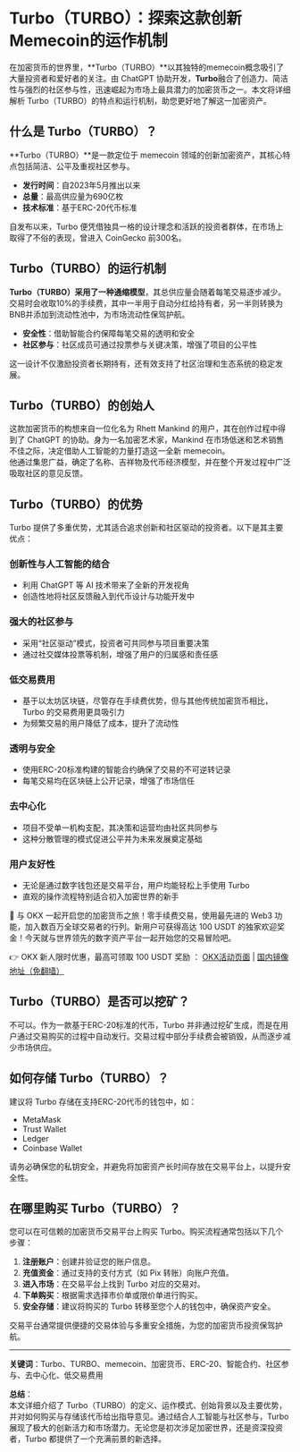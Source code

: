 # Turbo（TURBO）：探索这款创新Memecoin的运作机制

在加密货币的世界里，**Turbo（TURBO）**以其独特的memecoin概念吸引了大量投资者和爱好者的关注。由 ChatGPT 协助开发，**Turbo**融合了创造力、简洁性与强烈的社区参与性，迅速崛起为市场上最具潜力的加密货币之一。本文将详细解析 Turbo（TURBO）的特点和运行机制，助您更好地了解这一加密资产。

## 什么是 Turbo（TURBO）？

**Turbo（TURBO）**是一款定位于 memecoin 领域的创新加密资产，其核心特点包括简洁、公平及重视社区参与。  
- **发行时间**：自2023年5月推出以来  
- **总量**：最高供应量为690亿枚  
- **技术标准**：基于ERC-20代币标准

自发布以来，Turbo 便凭借独具一格的设计理念和活跃的投资者群体，在市场上取得了不俗的表现，曾进入 CoinGecko 前300名。

## Turbo（TURBO）的运行机制

**Turbo（TURBO）**采用了一种**通缩模型**，其总供应量会随着每笔交易逐步减少。交易时会收取10%的手续费，其中一半用于自动分红给持有者，另一半则转换为BNB并添加到流动性池中，为市场流动性保驾护航。  
- **安全性**：借助智能合约保障每笔交易的透明和安全  
- **社区参与**：社区成员可通过投票参与关键决策，增强了项目的公平性

这一设计不仅激励投资者长期持有，还有效支持了社区治理和生态系统的稳定发展。

## Turbo（TURBO）的创始人

这款加密货币的构想来自一位化名为 Rhett Mankind 的用户，其在创作过程中得到了 ChatGPT 的协助。身为一名加密艺术家，Mankind 在市场低迷和艺术销售不佳之际，决定借助人工智能的力量打造这一全新 memecoin。  
他通过集思广益，确定了名称、吉祥物及代币经济模型，并在整个开发过程中广泛吸取社区的意见反馈。

## Turbo（TURBO）的优势

Turbo 提供了多重优势，尤其适合追求创新和社区驱动的投资者。以下是其主要优点：

### 创新性与人工智能的结合

- 利用 ChatGPT 等 AI 技术带来了全新的开发视角  
- 创造性地将社区反馈融入到代币设计与功能开发中  

### 强大的社区参与

- 采用“社区驱动”模式，投资者可共同参与项目重要决策  
- 通过社交媒体投票等机制，增强了用户的归属感和责任感  

### 低交易费用

- 基于以太坊区块链，尽管存在手续费优势，但与其他传统加密货币相比，Turbo 的交易费用更具吸引力  
- 为频繁交易的用户降低了成本，提升了流动性

### 透明与安全

- 使用ERC-20标准构建的智能合约确保了交易的不可逆转记录  
- 每笔交易均在区块链上公开记录，增强了市场信任

### 去中心化

- 项目不受单一机构支配，其决策和运营均由社区共同参与  
- 这种分散管理的模式促进公平并为未来发展奠定基础

### 用户友好性

- 无论是通过数字钱包还是交易平台，用户均能轻松上手使用 Turbo  
- 直观的操作流程特别适合初入加密世界的新手

🚀 与 OKX 一起开启您的加密货币之旅！零手续费交易，使用最先进的 Web3 功能，加入数百万全球交易者的行列。新用户可获得高达 100 USDT 的独家欢迎奖金！今天就与世界领先的数字资产平台一起开始您的交易冒险吧。

👉 OKX 新人限时优惠，最高可领取 100 USDT 奖励 ： [OKX活动页面](https://bit.ly/OKXe) | [国内镜像地址（免翻墙）](https://bit.ly/okX)

## Turbo（TURBO）是否可以挖矿？

不可以。作为一款基于ERC-20标准的代币，Turbo 并非通过挖矿生成，而是在用户通过交易购买的过程中自动发行。交易过程中部分手续费会被销毁，从而逐步减少市场供应。

## 如何存储 Turbo（TURBO）？

建议将 Turbo 存储在支持ERC-20代币的钱包中，如：  
- MetaMask  
- Trust Wallet  
- Ledger  
- Coinbase Wallet  

请务必确保您的私钥安全，并避免将加密资产长时间存放在交易平台上，以提升安全性。

## 在哪里购买 Turbo（TURBO）？

您可以在可信赖的加密货币交易平台上购买 Turbo。购买流程通常包括以下几个步骤：

1. **注册账户**：创建并验证您的账户信息。  
2. **充值资金**：通过支持的支付方式（如 Pix 转账）向账户充值。  
3. **进入市场**：在交易平台上找到 Turbo 对应的交易对。  
4. **下单购买**：根据需求选择市价单或限价单进行购买。  
5. **安全存储**：建议将购买的 Turbo 转移至您个人的钱包中，确保资产安全。

交易平台通常提供便捷的交易体验与多重安全措施，为您的加密货币投资保驾护航。

---

**关键词**：Turbo、TURBO、memecoin、加密货币、ERC-20、智能合约、社区参与、去中心化、低交易费用

**总结**：  
本文详细介绍了 Turbo（TURBO）的定义、运作模式、创始背景以及主要优势，并对如何购买与存储该代币给出指导意见。通过结合人工智能与社区参与，Turbo 展现了极大的创新活力和市场潜力。无论您是初次涉足加密世界，还是资深投资者，Turbo 都提供了一个充满前景的新选择。